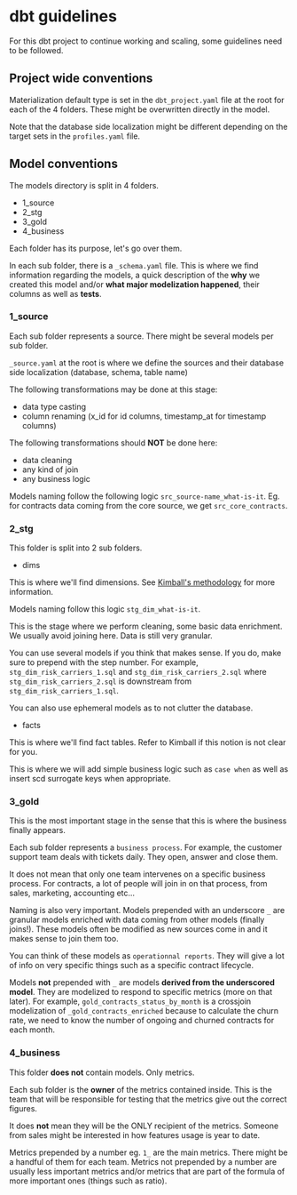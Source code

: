 # dbt guidelines

For this dbt project to continue working and scaling, some guidelines need to be followed.

## Project wide conventions

Materialization default type is set in the `dbt_project.yaml` file at the root for each of the 4 folders. These might be overwritten directly in the model.

Note that the database side localization might be different depending on the target sets in the `profiles.yaml` file.

## Model conventions

The models directory is split in 4 folders.
- 1_source
- 2_stg
- 3_gold
- 4_business

Each folder has its purpose, let's go over them.

In each sub folder, there is a `_schema.yaml` file. This is where we find information regarding the models, a quick description of the **why** we created this model and/or **what major modelization happened**, their columns as well as **tests**.

### 1_source

Each sub folder represents a source. There might be several models per sub folder.

`_source.yaml` at the root is where we define the sources and their database side localization (database, schema, table name)

The following transformations may be done at this stage:
- data type casting
- column renaming (x_id for id columns, timestamp_at for timestamp columns)

The following transformations should **NOT** be done here:
- data cleaning
- any kind of join
- any business logic

Models naming follow the following logic `src_source-name_what-is-it`. Eg. for contracts data coming from the core source, we get `src_core_contracts`. 

### 2_stg

This folder is split into 2 sub folders.

- dims

This is where we'll find dimensions. See [Kimball's methodology](https://www.educba.com/kimball-methodology/) for more information.

Models naming follow this logic `stg_dim_what-is-it`.

This is the stage where we perform cleaning, some basic data enrichment. We usually avoid joining here. Data is still very granular.

You can use several models if you think that makes sense. If you do, make sure to prepend with the step number. For example, `stg_dim_risk_carriers_1.sql` and `stg_dim_risk_carriers_2.sql` where `stg_dim_risk_carriers_2.sql` is downstream from `stg_dim_risk_carriers_1.sql`.

You can also use ephemeral models as to not clutter the database.

- facts

This is where we'll find fact tables. Refer to Kimball if this notion is not clear for you.

This is where we will add simple business logic such as `case when` as well as insert scd surrogate keys when appropriate.

### 3_gold

This is the most important stage in the sense that this is where the business finally appears.

Each sub folder represents a `business process`. For example, the customer support team deals with tickets daily. They open, answer and close them.

It does not mean that only one team intervenes on a specific business process. For contracts, a lot of people will join in on that process, from sales, marketing, accounting etc...

Naming is also very important. Models prepended with an underscore `_` are granular models enriched with data coming from other models (finally joins!). These models often be modified as new sources come in and it makes sense to join them too.

You can think of these models as `operationnal reports`. They will give a lot of info on very specific things such as a specific contract lifecycle.

Models **not** prepended with `_` are models **derived from the underscored model**. They are modelized to respond to specific metrics (more on that later). For example, `gold_contracts_status_by_month` is a crossjoin modelization of `_gold_contracts_enriched` because to calculate the churn rate, we need to know the number of ongoing and churned contracts for each month.

### 4_business

This folder **does not** contain models. Only metrics.

Each sub folder is the **owner** of the metrics contained inside. This is the team that will be responsible for testing that the metrics give out the correct figures.

It does **not** mean they will be the ONLY recipient of the metrics. Someone from sales might be interested in how features usage is year to date.

Metrics prepended by a number eg. `1_` are the main metrics. There might be a handful of them for each team. Metrics not prepended by a number are usually less important metrics and/or metrics that are part of the formula of more important ones (things such as ratio).

